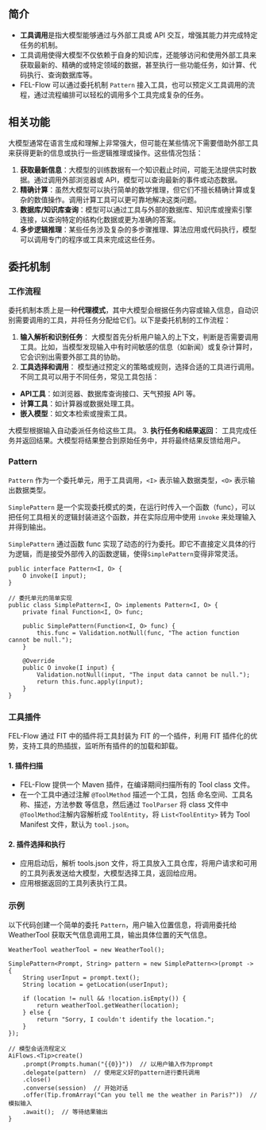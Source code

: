 ## 简介

- **工具调用**是指大模型能够通过与外部工具或 API 交互，增强其能力并完成特定任务的机制。
- 工具调用使得大模型不仅依赖于自身的知识库，还能够访问和使用外部工具来获取最新的、精确的或特定领域的数据，甚至执行一些功能任务，如计算、代码执行、查询数据库等。
- FEL-Flow 可以通过委托机制 `Pattern` 接入工具，也可以预定义工具调用的流程，通过流程编排可以轻松的调用多个工具完成复杂的任务。

## 相关功能

大模型通常在语言生成和理解上非常强大，但可能在某些情况下需要借助外部工具来获得更新的信息或执行一些逻辑推理或操作。这些情况包括：

1. **获取最新信息**：大模型的训练数据有一个知识截止时间，可能无法提供实时数据。通过调用外部浏览器或 API，模型可以查询最新的事件或动态数据。
2. **精确计算**：虽然大模型可以执行简单的数学推理，但它们不擅长精确计算或复杂的数值操作。调用计算工具可以更可靠地解决这类问题。
3. **数据库/知识库查询**：模型可以通过工具与外部的数据库、知识库或搜索引擎连接，以查询特定的结构化数据或更为准确的答案。
4. **多步逻辑推理**：某些任务涉及复杂的多步骤推理、算法应用或代码执行，模型可以调用专门的程序或工具来完成这些任务。

## 委托机制

### **工作流程**

委托机制本质上是一种**代理模式**，其中大模型会根据任务内容或输入信息，自动识别需要调用的工具，并将任务分配给它们。以下是委托机制的工作流程：

1. **输入解析和识别任务**： 大模型首先分析用户输入的上下文，判断是否需要调用工具。比如，当模型发现输入中有时间敏感的信息（如新闻）或复杂计算时，它会识别出需要外部工具的协助。
2. **工具选择和调用**： 模型通过预定义的策略或规则，选择合适的工具进行调用。不同工具可以用于不同任务，常见工具包括：

  * **API工具**：如浏览器、数据库查询接口、天气预报 API 等。
  * **计算工具**：如计算器或数据处理工具。
  * **嵌入模型**：如文本检索或搜索工具。

   大模型根据输入自动委派任务给这些工具。
3. **执行任务和结果返回**： 工具完成任务并返回结果。大模型将结果整合到原始任务中，并将最终结果反馈给用户。

### Pattern

`Pattern` 作为一个委托单元，用于工具调用，`<I>` 表示输入数据类型，`<O>` 表示输出数据类型。

`SimplePattern` 是一个实现委托模式的类，在运行时传入一个函数（func），可以把任何工具相关的逻辑封装进这个函数，并在实际应用中使用 `invoke` 来处理输入并得到输出。

`SimplePattern` 通过函数 func 实现了动态的行为委托。即它不直接定义具体的行为逻辑，而是接受外部传入的函数逻辑，使得`SimplePattern`变得非常灵活。

```
public interface Pattern<I, O> {
    O invoke(I input);
}

// 委托单元的简单实现
public class SimplePattern<I, O> implements Pattern<I, O> {
    private final Function<I, O> func;

    public SimplePattern(Function<I, O> func) {
        this.func = Validation.notNull(func, "The action function cannot be null.");
    }

    @Override
    public O invoke(I input) {
        Validation.notNull(input, "The input data cannot be null.");
        return this.func.apply(input);
    }
}
```

### **工具插件**

FEL-Flow 通过 FIT 中的插件将工具封装为 FIT 的一个插件，利用 FIT 插件化的优势，支持工具的热插拔，监听所有插件的的加载和卸载。

#### 1. 插件扫描

- FEL-Flow 提供一个 Maven 插件，在编译期间扫描所有的 Tool class 文件。
- 在一个工具中通过注解 `@ToolMethod` 描述一个工具，包括 命名空间、工具名称、描述，方法参数 等信息，然后通过 `ToolParser` 将 class 文件中`@ToolMethod`注解内容解析成 `ToolEntity`，将 `List<ToolEntity>` 转为 Tool Manifest 文件，默认为 `tool.json`。

#### 2. 插件选择和执行

- 应用启动后，解析 tools.json 文件，将工具放入工具仓库，将用户请求和可用的工具列表发送给大模型，大模型选择工具，返回给应用。
- 应用根据返回的工具列表执行工具。

### 示例

以下代码创建一个简单的委托 `Pattern`，用户输入位置信息，将调用委托给 WeatherTool 获取天气信息调用工具，输出具体位置的天气信息。

```
WeatherTool weatherTool = new WeatherTool();

SimplePattern<Prompt, String> pattern = new SimplePattern<>(prompt -> {
    String userInput = prompt.text();
    String location = getLocation(userInput); 

    if (location != null && !location.isEmpty()) {
        return weatherTool.getWeather(location);
    } else {
        return "Sorry, I couldn't identify the location.";
    }
});

// 模型会话流程定义
AiFlows.<Tip>create()
    .prompt(Prompts.human("{{0}}"))  // 以用户输入作为prompt
    .delegate(pattern)  // 使用定义好的pattern进行委托调用
    .close()
    .converse(session)  // 开始对话
    .offer(Tip.fromArray("Can you tell me the weather in Paris?"))  // 模拟输入
    .await();  // 等待结果输出
}
```
